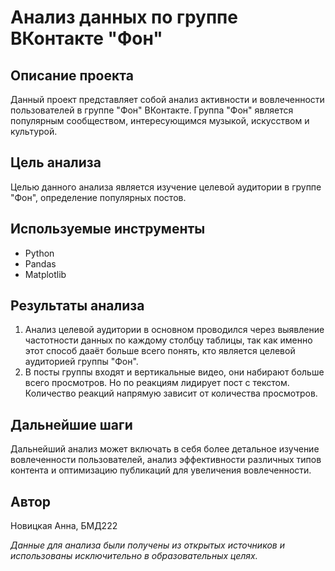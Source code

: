 # Анализ данных по группе ВКонтакте "Фон"

## Описание проекта
Данный проект представляет собой анализ активности и вовлеченности пользователей в группе "Фон" ВКонтакте. Группа "Фон" является популярным сообществом, интересующимся музыкой, искусством и культурой.

## Цель анализа
Целью данного анализа является изучение целевой аудитории в группе "Фон", определение популярных постов.

## Используемые инструменты
- Python
- Pandas
- Matplotlib

## Результаты анализа
1. Анализ целевой аудитории в основном проводился через выявление частотности данных по каждому столбцу таблицы, так как именно этот способ дааёт больше всего понять, кто является целевой аудиторией группы "Фон". 
2. В посты группы входят и вертикальные видео, они набирают больше всего просмотров. Но по реакциям лидирует пост с текстом. Количество реакций напрямую зависит от количества просмотров.

## Дальнейшие шаги
Дальнейший анализ может включать в себя более детальное изучение вовлеченности пользователей, анализ эффективности различных типов контента и оптимизацию публикаций для увеличения вовлеченности.

## Автор
Новицкая Анна, БМД222

*Данные для анализа были получены из открытых источников и использованы исключительно в образовательных целях.*
